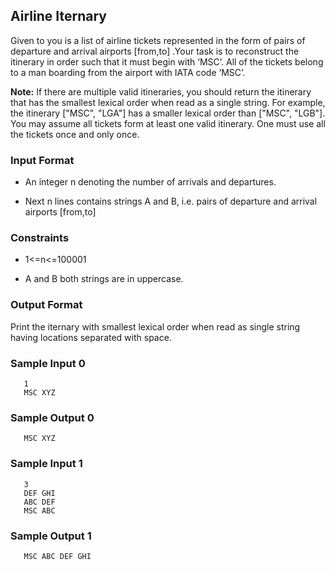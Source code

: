 ## Airline Iternary

Given to you is a list of airline tickets represented in the form of pairs of departure and arrival airports [from,to] .Your task is to reconstruct the itinerary in order such that it must begin with ‘MSC’. All of the tickets belong to a man boarding from the airport with IATA code ‘MSC’.

**Note:** If there are multiple valid itineraries, you should return the itinerary that has the smallest lexical order when read as a single string. For example, the itinerary ["MSC", "LGA"] has a smaller lexical order than ["MSC", "LGB"]. You may assume all tickets form at least one valid itinerary. One must use all the tickets once and only once.

### Input Format

* An integer n denoting the number of arrivals and departures.

* Next n lines contains strings A and B, i.e. pairs of departure and arrival airports [from,to]

### Constraints

* 1<=n<=100001

* A and B both strings are in uppercase.

### Output Format

Print the iternary with smallest lexical order when read as single string having locations separated with space.

### Sample Input 0

       1
       MSC XYZ

### Sample Output 0

       MSC XYZ

### Sample Input 1

       3
       DEF GHI
       ABC DEF
       MSC ABC

### Sample Output 1

       MSC ABC DEF GHI
